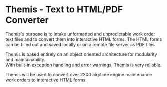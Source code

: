 # Themis - Text to HTML/PDF Converter

Themis's purpose is to intake unformatted and unpredictable work order text files and to convert them into 
interactive HTML forms. The HTML forms can be filled out and saved locally or on a remote file server as PDF files.

Themis is based entirely on an object oriented architecture for modularity and maintainability.  
With built-in exception handling and error warnings, Themis is very reliable.

Themis will be used to convert over 2300 airplane engine maintenance work orders to interactive HTML forms.

